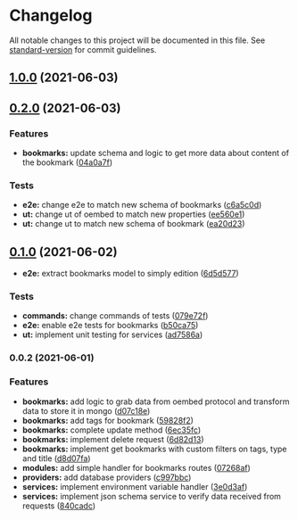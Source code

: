 # Changelog

All notable changes to this project will be documented in this file. See [standard-version](https://github.com/conventional-changelog/standard-version) for commit guidelines.

## [1.0.0](https://github.com/maddoctor1905/technical-test-klaxoon/compare/v0.2.0...v1.0.0) (2021-06-03)

## [0.2.0](https://github.com/maddoctor1905/technical-test-klaxoon/compare/v0.1.0...v0.2.0) (2021-06-03)


### Features

* **bookmarks:**  update schema and logic to get more data about content of the bookmark ([04a0a7f](https://github.com/maddoctor1905/technical-test-klaxoon/commit/04a0a7f03149f996c467a53d15bfd0ca4b764ef2))


### Tests

* **e2e:** change e2e to match new schema of bookmarks ([c6a5c0d](https://github.com/maddoctor1905/technical-test-klaxoon/commit/c6a5c0d5efb64c0af4cb4d8a27d6c187ff7a7fb2))
* **ut:** change ut of oembed to match new properties ([ee560e1](https://github.com/maddoctor1905/technical-test-klaxoon/commit/ee560e1edf1abbf500bb4c094907aaab3c0a1464))
* **ut:** change ut to match new schema of bookmark ([ea20d23](https://github.com/maddoctor1905/technical-test-klaxoon/commit/ea20d23f4f932d7a705faeae535ae04e7d278ce7))

## [0.1.0](https://github.com/maddoctor1905/technical-test-klaxoon/compare/v0.0.2...v0.1.0) (2021-06-02)


* **e2e:** extract bookmarks model to simply edition ([6d5d577](https://github.com/maddoctor1905/technical-test-klaxoon/commit/6d5d57742bb1af511cffbecd51991b88de039088))


### Tests

* **commands:** change commands of tests ([079e72f](https://github.com/maddoctor1905/technical-test-klaxoon/commit/079e72fcaf71cfc8bff2802a0a109560bb86cbaf))
* **e2e:** enable e2e tests for bookmarks ([b50ca75](https://github.com/maddoctor1905/technical-test-klaxoon/commit/b50ca75d0b13654baccb33d9c56c233ec5ac1888))
* **ut:** implement unit testing for services ([ad7586a](https://github.com/maddoctor1905/technical-test-klaxoon/commit/ad7586aa7b33f957ed315a7d699787e8686abb5e))

### 0.0.2 (2021-06-01)


### Features

* **bookmarks:** add logic to grab data from oembed protocol and transform data to store it in mongo ([d07c18e](https://github.com/maddoctor1905/technical-test-klaxoon/commit/d07c18eaf2841c58c5ec13db5b37ef8da298991b))
* **bookmarks:** add tags for bookmark ([59828f2](https://github.com/maddoctor1905/technical-test-klaxoon/commit/59828f2276140975560b3d0d0bc9d27276ded169))
* **bookmarks:** complete update method ([6ec35fc](https://github.com/maddoctor1905/technical-test-klaxoon/commit/6ec35fc1d67a8089dbecf9cc03cf4315045bb640))
* **bookmarks:** implement delete request ([6d82d13](https://github.com/maddoctor1905/technical-test-klaxoon/commit/6d82d13054f4b09777ebb8cd8d060bb07af9d5e3))
* **bookmarks:** implement get bookmarks with custom filters on tags, type and title ([d8d07fa](https://github.com/maddoctor1905/technical-test-klaxoon/commit/d8d07faa78b29e93b2ed69f0b12ac72e3db2d114))
* **modules:** add simple handler for bookmarks routes ([07268af](https://github.com/maddoctor1905/technical-test-klaxoon/commit/07268af3098fb9926cf7ef96fd91caa9a5862203))
* **providers:** add database providers ([c997bbc](https://github.com/maddoctor1905/technical-test-klaxoon/commit/c997bbc50dbdfe6fe43483c9561d092e197e50e7))
* **services:** implement environment variable handler ([3e0d3af](https://github.com/maddoctor1905/technical-test-klaxoon/commit/3e0d3afc0404689151e70e1b0c6bd7ae8d0fb6e9))
* **services:** implement json schema service to verify data received from requests ([840cadc](https://github.com/maddoctor1905/technical-test-klaxoon/commit/840cadc83c537fd003315b259df1b1315d7319b6))
